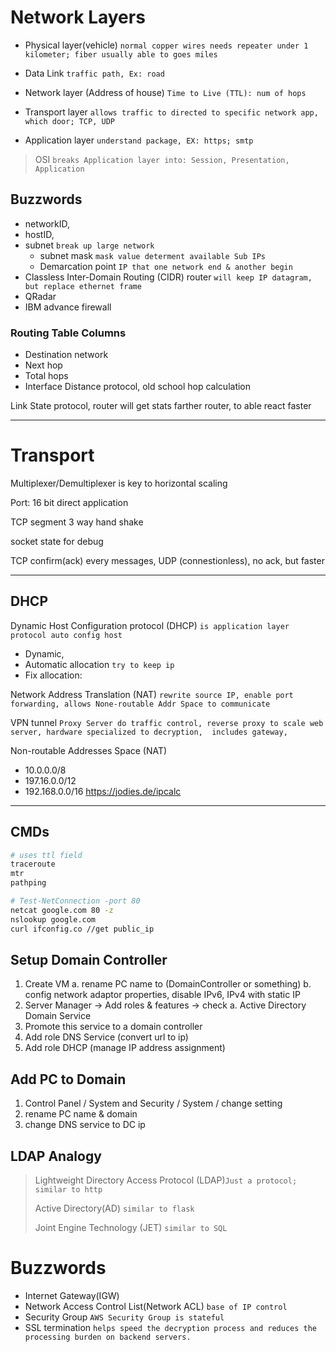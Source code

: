 # Network Layers
- Physical layer(vehicle) `normal copper wires needs repeater under 1 kilometer; fiber usually able to goes miles`

- Data Link `traffic path, Ex: road`
- Network layer (Address of house) `Time to Live (TTL): num of hops`
- Transport layer `allows traffic to directed to specific network app, which door; TCP, UDP`
- Application layer `understand package, EX: https; smtp`

> OSI `breaks Application layer into: Session, Presentation, Application`

## Buzzwords
- networkID,
- hostID,
- subnet `break up large network`
   - subnet mask `mask value determent available Sub IPs`
  - Demarcation point `IP that one network end & another begin`
- Classless Inter-Domain Routing (CIDR)
router `will keep IP datagram, but replace ethernet frame`
- QRadar
- IBM advance firewall

### Routing Table Columns
- Destination network
- Next hop
- Total hops
- Interface
Distance protocol, old school hop calculation

Link State protocol, router will get stats farther router, to able react faster

---
# Transport
Multiplexer/Demultiplexer is key to horizontal scaling

Port: 16 bit direct application

TCP segment
3 way hand shake

socket state for debug

TCP confirm(ack) every messages,
UDP (connestionless), no ack, but faster

---
## DHCP
Dynamic Host Configuration protocol (DHCP) `is application layer protocol auto config host`
   - Dynamic, 
   - Automatic allocation `try to keep ip`
   - Fix allocation: 
  
Network Address Translation (NAT) `rewrite source IP, enable port forwarding, allows None-routable Addr Space to communicate`

VPN tunnel `Proxy Server do traffic control, reverse proxy to scale web server, hardware specialized to decryption,  includes gateway,`


Non-routable Addresses Space (NAT)
- 10.0.0.0/8
- 197.16.0.0/12
- 192.168.0.0/16
https://jodies.de/ipcalc


---
## CMDs
```bash
# uses ttl field
traceroute
mtr
pathping

# Test-NetConnection -port 80
netcat google.com 80 -z
nslookup google.com
curl ifconfig.co //get public_ip
```


## Setup Domain Controller
1. Create VM
   a. rename PC name to (DomainController or something)
   b. config network adaptor properties, disable IPv6, IPv4 with static IP
2. Server Manager -> Add roles & features -> check
   a. Active Directory Domain Service
3. Promote this service to a domain controller
4. Add role DNS Service (convert url to ip)
5. Add role DHCP (manage IP address assignment)


## Add PC to Domain
1. Control Panel / System and Security / System / change setting
2. rename PC name & domain
3. change DNS service to DC ip

## LDAP Analogy
> Lightweight Directory Access Protocol (LDAP)`Just a protocol; similar to http`
> 
> Active Directory(AD) `similar to flask` 
> 
> Joint Engine Technology (JET) `similar to SQL`


# Buzzwords
- Internet Gateway(IGW)
- Network Access Control List(Network ACL) `base of IP control`
- Security Group `AWS Security Group is stateful`
- SSL termination `helps speed the decryption process and reduces the processing burden on backend servers.`